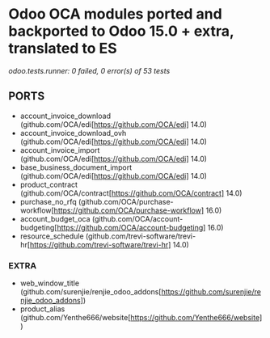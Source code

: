 # Odoo OCA modules ported and backported to Odoo 15.0 + extra, translated to ES

*odoo.tests.runner: 0 failed, 0 error(s) of 53 tests*

## PORTS
- account_invoice_download (github.com/OCA/edi[https://github.com/OCA/edi] 14.0)
- account_invoice_download_ovh (github.com/OCA/edi[https://github.com/OCA/edi] 14.0)
- account_invoice_import (github.com/OCA/edi[https://github.com/OCA/edi] 14.0)
- base_business_document_import (github.com/OCA/edi[https://github.com/OCA/edi] 14.0)
- product_contract (github.com/OCA/contract[https://github.com/OCA/contract] 14.0)
- purchase_no_rfq (github.com/OCA/purchase-workflow[https://github.com/OCA/purchase-workflow] 16.0)
- account_budget_oca (github.com/OCA/account-budgeting[https://github.com/OCA/account-budgeting] 16.0)
- resource_schedule (github.com/trevi-software/trevi-hr[https://github.com/trevi-software/trevi-hr] 14.0)

### EXTRA

- web_window_title (github.com/surenjie/renjie_odoo_addons[https://github.com/surenjie/renjie_odoo_addons])
- product_alias (github.com/Yenthe666/website[https://github.com/Yenthe666/website])
